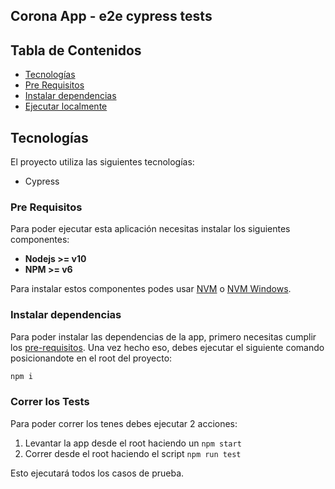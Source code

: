 ## Corona App - e2e cypress tests

## Tabla de Contenidos

- [Tecnologías](#tecnologías)
- [Pre Requisitos](#pre-requisitos)
- [Instalar dependencias](#instalar-dependencias)
- [Ejecutar localmente](#correr-los-tests)

## Tecnologías

El proyecto utiliza las siguientes tecnologías:

- Cypress

### Pre Requisitos

Para poder ejecutar esta aplicación necesitas instalar los siguientes componentes:

- **Nodejs >= v10**
- **NPM >= v6**

Para instalar estos componentes podes usar [NVM](https://github.com/nvm-sh/nvm) o [NVM Windows](https://github.com/coreybutler/nvm-windows).

### Instalar dependencias

Para poder instalar las dependencias de la app, primero necesitas cumplir los [pre-requisitos](#pre-requisitos). Una vez hecho eso, debes ejecutar el siguiente comando posicionandote en el root del proyecto:

```bash
npm i
```

### Correr los Tests

Para poder correr los tenes debes ejecutar 2 acciones:

1. Levantar la app desde el root haciendo un `npm start`
2. Correr desde el root haciendo el script `npm run test`

Esto ejecutará todos los casos de prueba.

